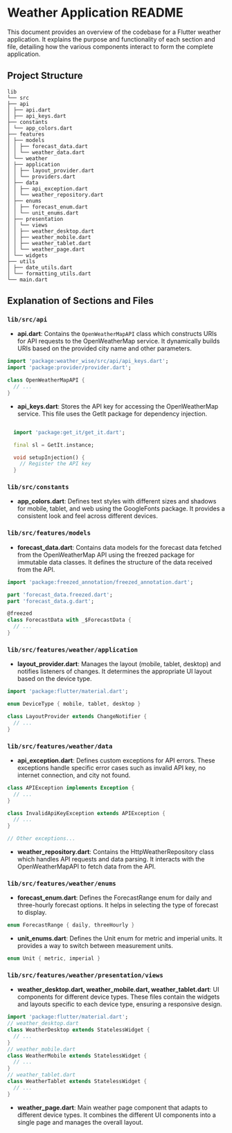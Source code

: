 <!-- @format -->

# Weather Application README

This document provides an overview of the codebase for a Flutter weather application. It explains the purpose and functionality of each section and file, detailing how the various components interact to form the complete application.

## Project Structure

```folder structure
lib
└── src
├── api
│ ├── api.dart
│ ├── api_keys.dart
├── constants
│ └── app_colors.dart
├── features
│ ├── models
│ │ ├── forecast_data.dart
│ │ └── weather_data.dart
│ └── weather
│ ├── application
│ │ ├── layout_provider.dart
│ │ └── providers.dart
│ ├── data
│ │ ├── api_exception.dart
│ │ └── weather_repository.dart
│ ├── enums
│ │ ├── forecast_enum.dart
│ │ └── unit_enums.dart
│ ├── presentation
│ │ └── views
│ │ ├── weather_desktop.dart
│ │ ├── weather_mobile.dart
│ │ ├── weather_tablet.dart
│ │ └── weather_page.dart
│ └── widgets
├── utils
│ ├── date_utils.dart
│ └── formatting_utils.dart
└── main.dart
```

## Explanation of Sections and Files

### `lib/src/api`

- **api.dart**: Contains the `OpenWeatherMapAPI` class which constructs URIs for API requests to the OpenWeatherMap service. It dynamically builds URIs based on the provided city name and other parameters.

```dart
import 'package:weather_wise/src/api/api_keys.dart';
import 'package:provider/provider.dart';

class OpenWeatherMapAPI {
  // ...
}
```

- **api_keys.dart**: Stores the API key for accessing the OpenWeatherMap service. This file uses the GetIt package for dependency injection.

```dart

  import 'package:get_it/get_it.dart';

  final sl = GetIt.instance;

  void setupInjection() {
    // Register the API key
  }
```

### `lib/src/constants`

- **app_colors.dart**: Defines text styles with different sizes and shadows for mobile, tablet, and web using the GoogleFonts package. It provides a consistent look and feel across different devices.

### `lib/src/features/models`

- **forecast_data.dart**: Contains data models for the forecast data fetched from the OpenWeatherMap API using the freezed package for immutable data classes. It defines the structure of the data received from the API.

```dart
import 'package:freezed_annotation/freezed_annotation.dart';

part 'forecast_data.freezed.dart';
part 'forecast_data.g.dart';

@freezed
class ForecastData with _$ForecastData {
  // ...
}
```

### `lib/src/features/weather/application`

- **layout_provider.dart**: Manages the layout (mobile, tablet, desktop) and notifies listeners of changes. It determines the appropriate UI layout based on the device type.

```dart
import 'package:flutter/material.dart';

enum DeviceType { mobile, tablet, desktop }

class LayoutProvider extends ChangeNotifier {
  // ...
}
```

### `lib/src/features/weather/data`

- **api_exception.dart**: Defines custom exceptions for API errors. These exceptions handle specific error cases such as invalid API key, no internet connection, and city not found.

```dart
class APIException implements Exception {
  // ...
}

class InvalidApiKeyException extends APIException {
  // ...
}

// Other exceptions...
```

- **weather_repository.dart**: Contains the HttpWeatherRepository class which handles API requests and data parsing. It interacts with the OpenWeatherMapAPI to fetch data from the API.

### `lib/src/features/weather/enums`

- **forecast_enum.dart**: Defines the ForecastRange enum for daily and three-hourly forecast options. It helps in selecting the type of forecast to display.

```dart
enum ForecastRange { daily, threeHourly }
```

- **unit_enums.dart**: Defines the Unit enum for metric and imperial units. It provides a way to switch between measurement units.

```dart
enum Unit { metric, imperial }
```

### `lib/src/features/weather/presentation/views`

- **weather_desktop.dart, weather_mobile.dart, weather_tablet.dart**: UI components for different device types. These files contain the widgets and layouts specific to each device type, ensuring a responsive design.

```dart
import 'package:flutter/material.dart';
// weather_desktop.dart
class WeatherDesktop extends StatelessWidget {
  // ...
}
// weather_mobile.dart
class WeatherMobile extends StatelessWidget {
  // ...
}
// weather_tablet.dart
class WeatherTablet extends StatelessWidget {
  // ...
}
```

- **weather_page.dart**: Main weather page component that adapts to different device types. It combines the different UI components into a single page and manages the overall layout.
